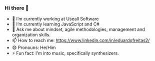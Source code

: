 ### Hi there 👋

- 🔭 I’m currently working at Useall Software
- 🌱 I’m currently learning JavaScript and C#
- 💬 Ask me about mindset, agile methodologies, management and organization skills.
- 📫 How to reach me: https://www.linkedin.com/in/eduardofreitas2/
- 😄 Pronouns: He/Him
- ⚡ Fun fact: I'm into music, specifically synthesizers.
